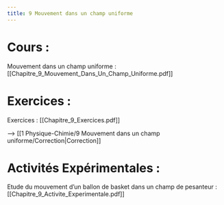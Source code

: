 ```yaml
---
title: 9 Mouvement dans un champ uniforme
---
```

# Cours :
Mouvement dans un champ uniforme : [[Chapitre_9_Mouvement_Dans_Un_Champ_Uniforme.pdf]]

# Exercices :
Exercices : [[Chapitre_9_Exercices.pdf]]

--> [[1 Physique-Chimie/9 Mouvement dans un champ uniforme/Correction|Correction]]
# Activités Expérimentales :
Etude du mouvement d’un ballon de basket dans un champ de pesanteur : [[Chapitre_9_Activite_Experimentale.pdf]]